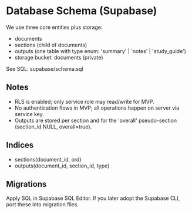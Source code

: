 # Database Schema (Supabase)

We use three core entities plus storage:
- documents
- sections (child of documents)
- outputs (one table with type enum: 'summary' | 'notes' | 'study_guide')
- storage bucket: documents (private)

See SQL: supabase/schema.sql

## Notes
- RLS is enabled; only service role may read/write for MVP.
- No authentication flows in MVP; all operations happen on server via service key.
- Outputs are stored per section and for the 'overall' pseudo-section (section_id NULL, overall=true).

## Indices
- sections(document_id, ord)
- outputs(document_id, section_id, type)

## Migrations
Apply SQL in Supabase SQL Editor. If you later adopt the Supabase CLI, port these into migration files.

